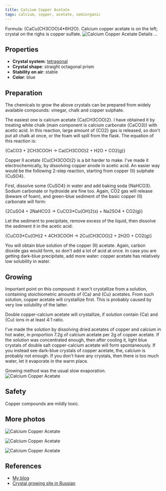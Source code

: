 ```yaml
---
title: Calcium Copper Acetate
tags: calcium, copper, acetate, semiorganic
---
```

Formula: {CaCu(CH3COO)4*6H2O}. Calcium copper acetate is on the left; crystal on the righs is copper sulfate.
![Calcium Copper Acetate](@root/crystals/images/calcium-copper-acetate/dsc00750.jpg)
<span class="cut">Details ...</span>
## Properties
* **Crystal system**: [tetragonal](http://en.wikipedia.org/wiki/Tetragonal_crystal_system)
* **Crystal shape**: straight octagonal prism
* **Stability on air**: stable
* **Color**: blue
## Preparation
The chemicals to grow the above crystals can be prepared from widely available compounds: vinegar, chalk and copper sulphate.

The easiest one is calcium acetate {Ca(CH3COO)2}. I have obtained it by treating white chalk (main component is calcium carbonate {CaCO3}) with acetic acid. In this reaction, large amount of {CO2} gas is released, so don't put all chalk at once, or the foam will spill from the flask. The equation of this reaction is:

{CaCO3 + 2CH3COOH → Ca(CH3COO)2 + H2O + CO2(g)}

Copper II acetate {Cu(CH3COO)2} is a bit harder to make. I've made it electrochemically, by dissolving copper anode in acetic acid. An easier way would be the following 2-step reaction, starting from copper (II) sulphate {CuSO4}.

First, dissolve some {CuSO4} in water and add baking soda {NaHCO3}. Sodium carbonate or hydroxide are fine too. Again, CO2 gas will release (beware of foam), and green-blue sediment of the basic copper (II) carbonate will form:

{2CuSO4 + 2NaHCO3 -> CuCO3*Cu(OH)2(s) + Na2SO4 + CO2(g)}

Let the sediment to precipitate, remove excess of the liquid, then dissolve the sediment it in the acetic acid:

{CuCO3*Cu(OH)2 + 4CH3COOH -> 2Cu(CH3COO)2 + 2H2O + CO2(g)}

You will obtain blue solution of the copper (II) acetate. Again, carbon dioxide gas would form, so don't add a lot of acid at once. In case you are getting dark-blue precipitate, add more water: copper acetate has relatively low solubility in water.
## Growing

Important point on this compound: it won't crystallize from a solution, containing stoichiometric amounts of {Ca} and {Cu} acetates. From such solution, copper acetate will crystallize first. This is probably caused by very low solubility of the latter.

Double copper-calcium acetate will crystallize, if solution contain {Ca} and {Cu} ions in at least 4:1 ratio.

I've made the solution by dissolving dried acetates of copper and calcium in hot water, in proportion 7.2g of calcium acetate per 2g of copper acetate. If the solution was concentrated enough, then after cooling it, light blue crystals of double salt copper-calcium acetate will form spontaneously. If you instead see dark-blue crystals of copper acetate, the, calcium is probably not enough. If you don't have any crystals, then there is too much water, let it evaporate in the warm place.

Growing method was the usual slow evaporation.
![Calcium Copper Acetate](@root/crystals/images/calcium-copper-acetate/big-cu-ca.jpg)


## Safety
Copper compounds are mildly toxic.

## More photos

![Calcium Copper Acetate](@root/crystals/images/calcium-copper-acetate/dsc00746.jpg)

![Calcium Copper Acetate](@root/crystals/images/calcium-copper-acetate/dsc00759.jpg)

![Calcium Copper Acetate](@root/crystals/images/calcium-copper-acetate/dsc00760.jpg)


## References

* [My blog](http://dmishin.blogspot.ru/2014/03/crystal-growing-acetates-of-copper-and.html)
* [Crystal growing site in Russian](https://sites.google.com/site/crystallsgrowing/crystal_compounds/acetates/copper_calcium_acetate)
